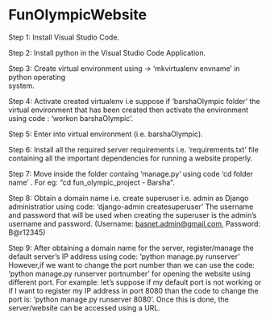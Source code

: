 # FunOlympicWebsite
Step 1: Install Visual Studio Code.

Step 2: Install python in the Visual Studio Code Application. 

Step 3: Create virtual environment using -> ‘mkvirtualenv envname’ in python operating  
        system. 

Step 4:  Activate created virtualenv  i.e suppose if  ‘barshaOlympic folder’ the virtual environment 
         that has been created then activate the environment using code : ‘workon barshaOlympic’.

Step 5: Enter into virtual environment (i.e. barshaOlympic).

Step 6: Install all the required server requirements i.e. ‘requirements.txt’ file containing all the 
        important dependencies for running a website properly.

Step 7: Move inside the folder containg ‘manage.py’  using code ‘cd folder name’ . For eg:
        “cd fun_olympic_project - Barsha”.

Step 8: Obtain a domain name i.e. create superuser i.e. admin as Django administratior using code: ‘django-admin createsuperuser’ The username and password that will be used when creating the superuser is the admin’s username and password. (Username: basnet.admin@gmail.com, Password: B@r12345)

Step 9: After obtaining a domain name for the server, register/manage the default server’s IP address using code: ‘python manage.py runserver’ However,if we want to change the port number than we can use the code: ‘python manage.py runserver portnumber’ for opening the website using different port.  For example: let’s suppose if my default port is not working or if  I want to register my IP address in port 8080 than the code to change the port is: ‘python manage.py runserver 8080’. Once this is done, the server/website can be accessed using a URL.
